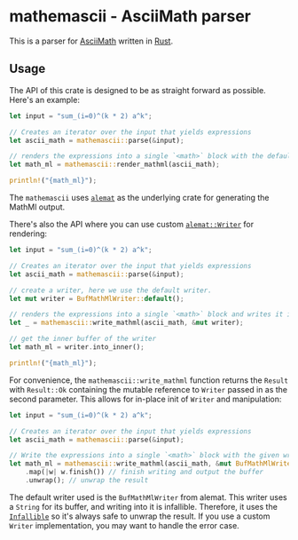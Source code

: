 # mathemascii - AsciiMath parser

This is a parser for [AsciiMath](http://asciimath.org/) written in
[Rust](https://www.rust-lang.org/).

## Usage

The API of this crate is designed to be as straight forward as possible. Here's
an example: 

```rust
let input = "sum_(i=0)^(k * 2) a^k";

// Creates an iterator over the input that yields expressions
let ascii_math = mathemascii::parse(&input);

// renders the expressions into a single `<math>` block with the default renderer
let math_ml = mathemascii::render_mathml(ascii_math);

println!("{math_ml}");
```

The `mathemascii` uses [`alemat`](https://github.com/nfejzic/alemat) as the
underlying crate for generating the MathMl output. 

There's also the API where you can use custom
[`alemat::Writer`](https://docs.rs/alemat/latest/alemat/trait.Writer.html) for
rendering: 

```rust
let input = "sum_(i=0)^(k * 2) a^k";

// Creates an iterator over the input that yields expressions
let ascii_math = mathemascii::parse(&input);

// create a writer, here we use the default writer.
let mut writer = BufMathMlWriter::default();

// renders the expressions into a single `<math>` block and writes it into the buffer of the writer.
let _ = mathemascii::write_mathml(ascii_math, &mut writer);

// get the inner buffer of the writer
let math_ml = writer.into_inner();

println!("{math_ml}");
```

For convenience, the `mathemascii::write_mathml` function returns the `Result`
with `Result::Ok` containing the mutable reference to `Writer` passed in as the
second parameter. This allows for in-place init of `Writer` and manipulation:

```rust
let input = "sum_(i=0)^(k * 2) a^k";

// Creates an iterator over the input that yields expressions
let ascii_math = mathemascii::parse(&input);

// Write the expressions into a single `<math>` block with the given writer
let math_ml = mathemascii::write_mathml(ascii_math, &mut BufMathMlWriter::default())
    .map(|w| w.finish()) // finish writing and output the buffer
    .unwrap(); // unwrap the result
```

The default writer used is the `BufMathMlWriter` from alemat. This writer uses a
`String` for its buffer, and writing into it is infallible. Therefore, it uses
the [`Infallible`](https://doc.rust-lang.org/core/convert/enum.Infallible.html)
so it's always safe to unwrap the result. If you use a custom `Writer`
implementation, you may want to handle the error case.
